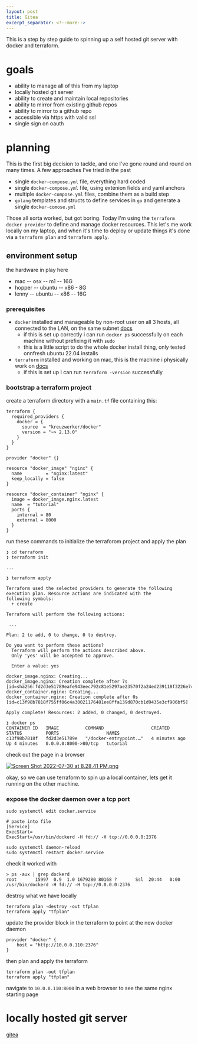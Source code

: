 ```yaml
---
layout: post
title: Gitea
excerpt_separator: <!--more-->
---
```


This is a step by step guide to spinning up a self hosted git server with docker and terraform.

<!--more-->

# goals

- ability to manage all of this from my laptop
- locally hosted git server
- ability to create and maintain local repositories
- ability to mirror from existing github repos
- ability to mirror to a github repo
- accessible via https with valid ssl
- single sign on oauth

# planning

This is the first big decision to tackle, and one I've gone round and round on many times. A few approaches I've tried in the past

- single `docker-compose.yml` file, everything hard coded
- single `docker-compose.yml` file, using extenion fields and yaml anchors
- multiple `docker-compose.yml` files, combine them as a build step
- `golang` templates and structs to define services in `go` and generate a single `docker-comose.yml`

Those all sorta worked, but got boring. Today I'm using the `terraform docker provider` to define and manage docker resources. This let's me work locally on my laptop, and when it's time to deploy or update things it's done via a `terraform plan` and `terraform apply`.

## environment setup

the hardware in play here

- mac -- osx -- m1 -- 16G
- hopper -- ubuntu -- x86 - 8G
- lenny -- ubuntu -- x86 -- 16G

### prerequisites

- `docker` installed and manageable by non-root user on all 3 hosts, all connected to the LAN, on the same subnet [docs](https://docs.docker.com/engine/install/linux-postinstall/#manage-docker-as-a-non-root-user)
  - if this is set up correctly i can run `docker ps` successfully on each machine without prefixing it with `sudo`
  - this is a little script to do the whole docker install thing, only tested onnfresh ubuntu 22.04 installs
- `terraform` installed and working on mac, this is the machine i physically work on [docs](https://learn.hashicorp.com/tutorials/terraform/install-cli)
  - if this is set up I can run `terraform -version` successfully

### bootstrap a terraform project

create a terraform directory with a `main.tf` file containing this:

```
terraform {
  required_providers {
    docker = {
      source  = "kreuzwerker/docker"
      version = "~> 2.13.0"
    }
  }
}

provider "docker" {}

resource "docker_image" "nginx" {
  name         = "nginx:latest"
  keep_locally = false
}

resource "docker_container" "nginx" {
  image = docker_image.nginx.latest
  name  = "tutorial"
  ports {
    internal = 80
    external = 8000
  }
}
```

run these commands to initialize the terraforom project and apply the plan

```
❯ cd terraform
❯ terraform init

...

❯ terraform apply

Terraform used the selected providers to generate the following execution plan. Resource actions are indicated with the
following symbols:
  + create

Terraform will perform the following actions:

 ...

Plan: 2 to add, 0 to change, 0 to destroy.

Do you want to perform these actions?
  Terraform will perform the actions described above.
  Only 'yes' will be accepted to approve.

  Enter a value: yes

docker_image.nginx: Creating...
docker_image.nginx: Creation complete after 7s [id=sha256:fd2d3e51789eafe943eec792c81e5297ae23570f2a24ed239118f3226e74a1ccnginx:latest]
docker_container.nginx: Creating...
docker_container.nginx: Creation complete after 0s [id=c13f98b7818f755ff06c4a30021176481ee8ffa139d870cb1d9435e3cf906bf5]

Apply complete! Resources: 2 added, 0 changed, 0 destroyed.

❯ docker ps
CONTAINER ID   IMAGE          COMMAND                  CREATED         STATUS         PORTS                  NAMES
c13f98b7818f   fd2d3e51789e   "/docker-entrypoint.…"   4 minutes ago   Up 4 minutes   0.0.0.0:8000->80/tcp   tutorial
```

check out the page in a browser

[![Screen Shot 2022-07-30 at 8.28.41 PM.png](https://bookstack.shrevelab.io/uploads/images/gallery/2022-07/scaled-1680-/screen-shot-2022-07-30-at-8-28-41-pm.png)](https://bookstack.shrevelab.io/uploads/images/gallery/2022-07/screen-shot-2022-07-30-at-8-28-41-pm.png)

okay, so we can use terraform to spin up a local container, lets get it running on the other machine.

### expose the docker daemon over a tcp port

```
sudo systemctl edit docker.service

# paste into file
[Service]
ExecStart=
ExecStart=/usr/bin/dockerd -H fd:// -H tcp://0.0.0.0:2376

sudo systemctl daemon-reload
sudo systemctl restart docker.service
```

check it worked with

```
> ps -aux | grep dockerd
root       15997  0.9  1.0 1679280 80168 ?       Ssl  20:44   0:00 /usr/bin/dockerd -H fd:// -H tcp://0.0.0.0:2376
```

destroy what we have locally

```
terraform plan -destroy -out tfplan
terraform apply "tfplan"
```

update the provider block in the terraform to point at the new docker daemon

```
provider "docker" {
	host = "http://10.0.0.110:2376"
}
```

then plan and apply the terraform

```
terraform plan -out tfplan
terraform apply "tfplan"
```

navigate to `10.0.0.110:8000` in a web browser to see the same nginx starting page

# locally hosted git server

[gitea](https://gitea.io/en-us/)
